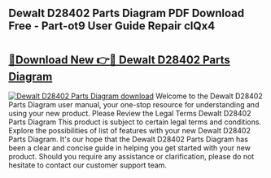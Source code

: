 ## Dewalt D28402 Parts Diagram PDF Download Free - Part-ot9 User Guide Repair clQx4

# <h2><a href="http://dfl0rhn.blite.top/?on=Dewalt+D28402+Parts+Diagram">🔗Download New 👉🔴 Dewalt D28402 Parts Diagram</a></h2>

[![Dewalt D28402 Parts Diagram download](https://i.imgur.com/lujVjoI.png)](http://dfl0rhn.blite.top/?on=Dewalt+D28402+Parts+Diagram)
Welcome to the Dewalt D28402 Parts Diagram user manual, your one-stop resource for understanding and using your new product. Please Review the Legal Terms Dewalt D28402 Parts Diagram This product is subject to certain legal terms and conditions. Explore the possibilities of list of features with your new Dewalt D28402 Parts Diagram. It's our hope that the Dewalt D28402 Parts Diagram has been a clear and concise guide in helping you get started with your new product. Should you require any assistance or clarification, please do not hesitate to contact our customer support team.
